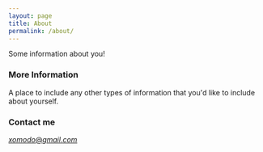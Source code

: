 ```yaml
---
layout: page
title: About
permalink: /about/
---
```


Some information about you!

### More Information

A place to include any other types of information that you'd like to include about yourself.

### Contact me

[_xomodo_@_gmail_._com_](mailto:_xomodo_@_gmail_._com_)
